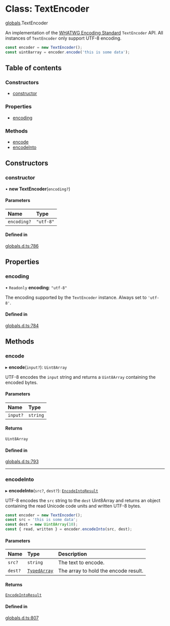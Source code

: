 # Class: TextEncoder

[globals](../modules/globals.md).TextEncoder

An implementation of the [WHATWG Encoding Standard](https://encoding.spec.whatwg.org/) `TextEncoder` API. All
instances of `TextEncoder` only support UTF-8 encoding.

```js
const encoder = new TextEncoder();
const uint8array = encoder.encode('this is some data');
```

## Table of contents

### Constructors

- [constructor](globals.TextEncoder.md#constructor)

### Properties

- [encoding](globals.TextEncoder.md#encoding)

### Methods

- [encode](globals.TextEncoder.md#encode)
- [encodeInto](globals.TextEncoder.md#encodeinto)

## Constructors

### constructor

• **new TextEncoder**(`encoding?`)

#### Parameters

| Name | Type |
| :------ | :------ |
| `encoding?` | ``"utf-8"`` |

#### Defined in

[globals.d.ts:786](https://github.com/goodcodedev/bun-types/blob/8bd1b3a/globals.d.ts#L786)

## Properties

### encoding

• `Readonly` **encoding**: ``"utf-8"``

The encoding supported by the `TextEncoder` instance. Always set to `'utf-8'`.

#### Defined in

[globals.d.ts:784](https://github.com/goodcodedev/bun-types/blob/8bd1b3a/globals.d.ts#L784)

## Methods

### encode

▸ **encode**(`input?`): `Uint8Array`

UTF-8 encodes the `input` string and returns a `Uint8Array` containing the
encoded bytes.

#### Parameters

| Name | Type |
| :------ | :------ |
| `input?` | `string` |

#### Returns

`Uint8Array`

#### Defined in

[globals.d.ts:793](https://github.com/goodcodedev/bun-types/blob/8bd1b3a/globals.d.ts#L793)

___

### encodeInto

▸ **encodeInto**(`src?`, `dest?`): [`EncodeIntoResult`](../interfaces/globals.EncodeIntoResult.md)

UTF-8 encodes the `src` string to the `dest` Uint8Array and returns an object
containing the read Unicode code units and written UTF-8 bytes.

```js
const encoder = new TextEncoder();
const src = 'this is some data';
const dest = new Uint8Array(10);
const { read, written } = encoder.encodeInto(src, dest);
```

#### Parameters

| Name | Type | Description |
| :------ | :------ | :------ |
| `src?` | `string` | The text to encode. |
| `dest?` | [`TypedArray`](../modules/bun.md#typedarray) | The array to hold the encode result. |

#### Returns

[`EncodeIntoResult`](../interfaces/globals.EncodeIntoResult.md)

#### Defined in

[globals.d.ts:807](https://github.com/goodcodedev/bun-types/blob/8bd1b3a/globals.d.ts#L807)
